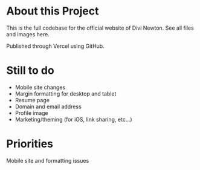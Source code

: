 # About this Project
This is the full codebase for the official website of Divi Newton. See all files and images here.

Published through Vercel using GitHub.

# Still to do
- Mobile site changes
- Margin formatting for desktop and tablet
- Resume page
- Domain and email address
- Profile image
- Marketing/theming (for iOS, link sharing, etc...)

# Priorities
Mobile site and formatting issues